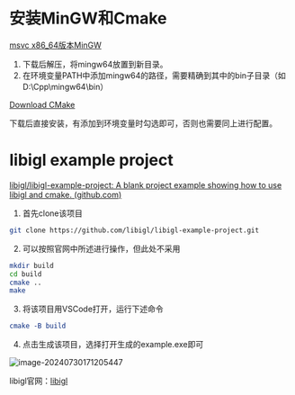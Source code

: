 # 安装MinGW和Cmake

[msvc x86_64版本MinGW](https://github.com/niXman/mingw-builds-binaries/releases/download/13.2.0-rt_v11-rev0/x86_64-13.2.0-release-posix-seh-msvcrt-rt_v11-rev0.7z)

1. 下载后解压，将mingw64放置到新目录。
2. 在环境变量PATH中添加mingw64的路径，需要精确到其中的bin子目录（如D:\Cpp\mingw64\bin）

[Download CMake](https://cmake.org/download/)

下载后直接安装，有添加到环境变量时勾选即可，否则也需要同上进行配置。

# libigl example project

[libigl/libigl-example-project: A blank project example showing how to use libigl and cmake. (github.com)](https://github.com/libigl/libigl-example-project)

1. 首先clone该项目

```bash
git clone https://github.com/libigl/libigl-example-project.git
```

2. 可以按照官网中所述进行操作，但此处不采用

```bash
mkdir build
cd build
cmake ..
make
```

3. 将该项目用VSCode打开，运行下述命令

```cmake
cmake -B build
```

4. 点击生成该项目，选择打开生成的example.exe即可

![image-20240730171205447](https://cdn.jsdelivr.net/gh/gezq0601/Pictures/typora/image-20240730171205447.png)

libigl官网：[libigl](https://libigl.github.io/)
